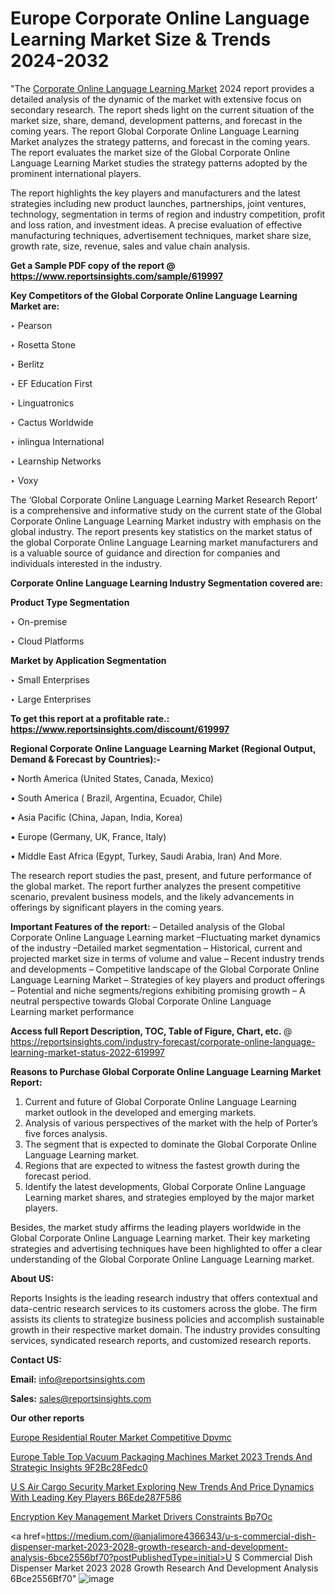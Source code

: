 # Europe Corporate Online Language Learning Market Size & Trends 2024-2032

"The <a href=https://www.reportsinsights.com/sample/619997>Corporate Online Language Learning Market</a> 2024 report provides a detailed analysis of the dynamic of the market with extensive focus on secondary research. The report sheds light on the current situation of the market size, share, demand, development patterns, and forecast in the coming years. The report Global Corporate Online Language Learning Market analyzes the strategy patterns, and forecast in the coming years. The report evaluates the market size of the Global Corporate Online Language Learning Market studies the strategy patterns adopted by the prominent international players.

The report highlights the key players and manufacturers and the latest strategies including new product launches, partnerships, joint ventures, technology, segmentation in terms of region and industry competition, profit and loss ration, and investment ideas. A precise evaluation of effective manufacturing techniques, advertisement techniques, market share size, growth rate, size, revenue, sales and value chain analysis.

<strong>Get a Sample PDF copy of the report @ <a href=https://www.reportsinsights.com/sample/619997 style=color:#0000ff;>https://www.reportsinsights.com/sample/619997</a></strong>

<strong>Key Competitors of the Global Corporate Online Language Learning Market are:</strong>

‣ Pearson

‣ Rosetta Stone

‣ Berlitz

‣ EF Education First

‣ Linguatronics

‣ Cactus Worldwide

‣ inlingua International

‣ Learnship Networks

‣ Voxy

The ‘Global Corporate Online Language Learning Market Research Report’ is a comprehensive and informative study on the current state of the Global Corporate Online Language Learning Market industry with emphasis on the global industry. The report presents key statistics on the market status of the global Corporate Online Language Learning market manufacturers and is a valuable source of guidance and direction for companies and individuals interested in the industry.

<strong>Corporate Online Language Learning Industry Segmentation covered are:</strong>

<strong>Product Type Segmentation</strong>

‣    On-premise

‣ Cloud Platforms

<strong>Market by Application Segmentation</strong>

‣   Small Enterprises

‣ Large Enterprises

<strong>To get this report at a profitable rate.: <a href=https://www.reportsinsights.com/discount/619997 style=color:#0000ff;>https://www.reportsinsights.com/discount/619997</a></strong>

<strong>Regional Corporate Online Language Learning Market (Regional Output, Demand &amp; Forecast by Countries):-</strong>

• North America (United States, Canada, Mexico)

• South America ( Brazil, Argentina, Ecuador, Chile)

• Asia Pacific (China, Japan, India, Korea)

• Europe (Germany, UK, France, Italy)

• Middle East Africa (Egypt, Turkey, Saudi Arabia, Iran) And More.

The research report studies the past, present, and future performance of the global market. The report further analyzes the present competitive scenario, prevalent business models, and the likely advancements in offerings by significant players in the coming years.

<strong>Important Features of the report:</strong>
– Detailed analysis of the Global Corporate Online Language Learning market
–Fluctuating market dynamics of the industry
–Detailed market segmentation
– Historical, current and projected market size in terms of volume and value
– Recent industry trends and developments
– Competitive landscape of the Global Corporate Online Language Learning Market
– Strategies of key players and product offerings
– Potential and niche segments/regions exhibiting promising growth
– A neutral perspective towards Global Corporate Online Language Learning market performance

<strong>Access full Report Description, TOC, Table of Figure, Chart, etc. </strong>@   <a href=https://reportsinsights.com/industry-forecast/corporate-online-language-learning-market-status-2022-619997 style=color:#0000ff;>https://reportsinsights.com/industry-forecast/corporate-online-language-learning-market-status-2022-619997</a>

<strong>Reasons to Purchase Global Corporate Online Language Learning Market Report:</strong>
1. Current and future of Global Corporate Online Language Learning market outlook in the developed and emerging markets.
2. Analysis of various perspectives of the market with the help of Porter’s five forces analysis.
3. The segment that is expected to dominate the Global Corporate Online Language Learning market.
4. Regions that are expected to witness the fastest growth during the forecast period.
5. Identify the latest developments, Global Corporate Online Language Learning market shares, and strategies employed by the major market players.

Besides, the market study affirms the leading players worldwide in the Global Corporate Online Language Learning market. Their key marketing strategies and advertising techniques have been highlighted to offer a clear understanding of the Global Corporate Online Language Learning market.

<strong><strong>About US</strong>:</strong>

Reports Insights is the leading research industry that offers contextual and data-centric research services to its customers across the globe. The firm assists its clients to strategize business policies and accomplish sustainable growth in their respective market domain. The industry provides consulting services, syndicated research reports, and customized research reports.

<strong>Contact US:</strong>

<p class=><b>Email:</b> <a href=mailto:info@reportsinsights.com>info@reportsinsights.com</a></p>
<p class=><b>Sales:</b> <a href=mailto:sales@reportsinsights.com>sales@reportsinsights.com</a></p>

<strong>Our other reports</strong>

<a href=https://www.linkedin.com/pulse/europe-residential-router-market-competitive-dpvmc/>Europe Residential Router Market Competitive Dpvmc</a>

<a href=https://medium.com/@aryawankhede943/europe-table-top-vacuum-packaging-machines-market-2023-trends-and-strategic-insights-9f2bc28fedc0>Europe Table Top Vacuum Packaging Machines Market 2023 Trends And Strategic Insights 9F2Bc28Fedc0</a>

<a href=https://medium.com/@patelamau/u-s-air-cargo-security-market-exploring-new-trends-and-price-dynamics-with-leading-key-players-b6ede287f586>U S Air Cargo Security Market Exploring New Trends And Price Dynamics With Leading Key Players B6Ede287F586</a>

<a href=https://www.linkedin.com/pulse/encryption-key-management-market-drivers-constraints-bp7oc/>Encryption Key Management Market Drivers Constraints Bp7Oc</a>

<a href=https://medium.com/@anjalimore4366343/u-s-commercial-dish-dispenser-market-2023-2028-growth-research-and-development-analysis-6bce2556bf70?postPublishedType=initial>U S Commercial Dish Dispenser Market 2023 2028 Growth Research And Development Analysis 6Bce2556Bf70</a>"
![image](https://github.com/Reportsinsights123/RIgrowth/assets/158415881/53717d76-9727-4bb5-bda9-d26ee90c036b)
